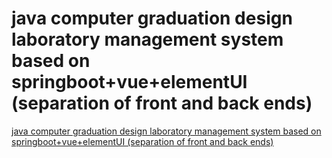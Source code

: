 # java computer graduation design laboratory management system based on springboot+vue+elementUI (separation of front and back ends)
[java computer graduation design laboratory management system based on springboot+vue+elementUI (separation of front and back ends)](https://aiwithcloud.com/2022/09/15/java_computer_graduation_design_laboratory_management_system_based_on_springbootvueelementui_separation_of_front_and_back_ends/)